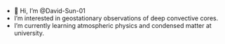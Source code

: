 - 👋 Hi, I’m @David-Sun-01
- I’m interested in geostationary observations of deep convective cores.
- I’m currently learning atmospheric physics and condensed matter at university.

<!---
David-Sun-01/David-Sun-01 is a ✨ special ✨ repository because its `README.md` (this file) appears on your GitHub profile.
You can click the Preview link to take a look at your changes.
--->
